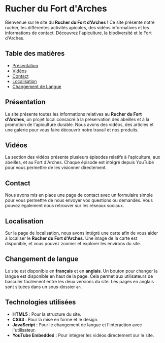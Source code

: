 # Rucher du Fort d'Arches

Bienvenue sur le site du **Rucher du Fort d'Arches** ! Ce site présente notre rucher, les différentes activités apicoles, des vidéos informatives et les informations de contact. Découvrez l'apiculture, la biodiversité et le Fort d'Arches.

## Table des matières

- [Présentation](#présentation)
- [Vidéos](#vidéos)
- [Contact](#contact)
- [Localisation](#localisation)
- [Changement de Langue](#changement-de-langue)

## Présentation

Le site présente toutes les informations relatives au **Rucher du Fort d'Arches**, un projet local consacré à la préservation des abeilles et à la promotion de l'apiculture durable. Nous avons des vidéos, des articles et une galerie pour vous faire découvrir notre travail et nos produits.

## Vidéos

La section des vidéos présente plusieurs épisodes relatifs à l'apiculture, aux abeilles, et au Fort d'Arches. Chaque épisode est intégré depuis YouTube pour vous permettre de les visionner directement.

## Contact

Nous avons mis en place une page de contact avec un formulaire simple pour vous permettre de nous envoyer vos questions ou demandes. Vous pouvez également nous retrouver sur les réseaux sociaux.

## Localisation

Sur la page de localisation, nous avons intégré une carte afin de vous aider à localiser le **Rucher du Fort d'Arches**. Une image de la carte est disponible, et vous pouvez zoomer et explorer les environs du site.

## Changement de langue

Le site est disponible en **français** et en **anglais**. Un bouton pour changer la langue est disponible en haut de la page. Cela permet aux utilisateurs de basculer facilement entre les deux versions du site. Les pages en anglais sont situées dans un sous-dossier `en`.

## Technologies utilisées

- **HTML5** : Pour la structure du site.
- **CSS3** : Pour la mise en forme et le design.
- **JavaScript** : Pour le changement de langue et l'interaction avec l'utilisateur.
- **YouTube Embedded** : Pour intégrer les vidéos directement sur le site.



